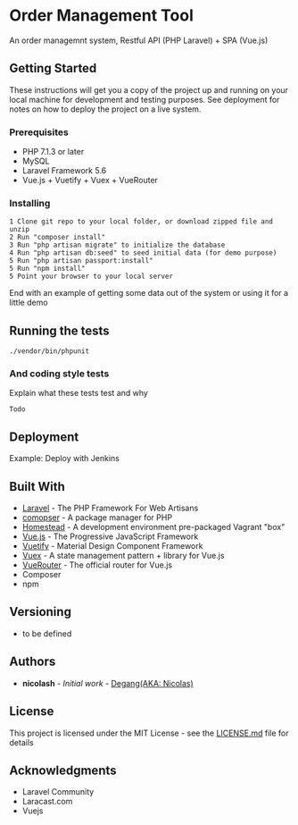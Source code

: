 

# Order Management Tool

An order managemnt system, Restful API (PHP Laravel) + SPA (Vue.js)

## Getting Started

These instructions will get you a copy of the project up and running on your local machine for development and testing purposes. See deployment for notes on how to deploy the project on a live system.

### Prerequisites

* PHP 7.1.3 or later
* MySQL
* Laravel Framework 5.6
* Vue.js + Vuetify + Vuex + VueRouter

### Installing

```
1 Clone git repo to your local folder, or download zipped file and unzip 
2 Run "composer install"
3 Run "php artisan migrate" to initialize the database
4 Run "php artisan db:seed" to seed initial data (for demo purpose)
5 Run "php artisan passport:install"
5 Run "npm install"
5 Point your browser to your local server
```

End with an example of getting some data out of the system or using it for a little demo

## Running the tests

```
./vendor/bin/phpunit
```



### And coding style tests

Explain what these tests test and why

```
Todo
```

## Deployment

Example: Deploy with Jenkins

## Built With

* [Laravel](https://laravel.com/) - The PHP Framework For Web Artisans
* [comopser](https://getcomposer.org/) - A package manager for PHP
* [Homestead](https://laravel.com/docs/5.0/homestead) - A development environment pre-packaged Vagrant "box"
* [Vue.js](https://vuejs.org) - The Progressive JavaScript Framework
* [Vuetify](https://vuetifyjs.com) - Material Design Component Framework
* [Vuex](https://vuex.vuejs.org) - A state management pattern + library for Vue.js
* [VueRouter](https://router.vuejs.org) - The official router for Vue.js
* Composer
* npm



## Versioning

* to be defined 

## Authors

* **nicolash** - *Initial work* - [Degang(AKA: Nicolas)](https://github.com/degangh)

## License

This project is licensed under the MIT License - see the [LICENSE.md](LICENSE.md) file for details

## Acknowledgments

* Laravel Community
* Laracast.com
* Vuejs
